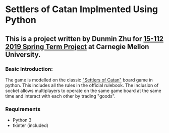 # Settlers of Catan Implmented Using Python

## This is a project written by Dunmin Zhu for [15-112 2019 Spring Term Project](http://www.krivers.net/15112-s19/notes/term-project.html) at Carnegie Mellon University.

### Basic Introduction:

The game is modelled on the classic ["Settlers of Catan"](https://www.catan.com/game/catan) board game in python. This includes all the rules in the official rulebook. The inclusion of socket allows multiplayers to operate on the same game board at the same time and interact with each other by trading "goods".

### Requirements
* Python 3
* tkinter (included)
